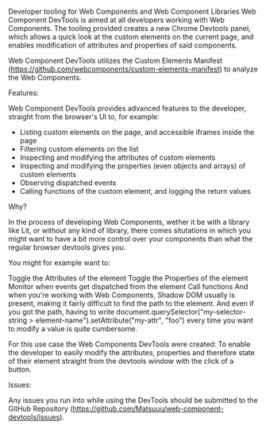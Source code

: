 Developer tooling for Web Components and Web Component Libraries
Web Component DevTools is aimed at all developers working with Web Components. The tooling provided creates a new Chrome Devtools panel, which allows a quick look at the custom elements on the current page, and enables modification of  attributes and properties of said components.

Web Component DevTools utilizes the Custom Elements Manifest (https://github.com/webcomponents/custom-elements-manifest) to analyze the Web Components.


Features:

Web Component DevTools provides advanced features to the developer, straight from the browser's UI to, for example:

- Listing custom elements on the page, and accessible iframes inside the page
- Filtering custom elements on the list
- Inspecting and modifying the attributes of custom elements
- Inspecting and modifying the properties (even objects and arrays) of custom elements
- Observing dispatched events
- Calling functions of the custom element, and logging the return values


Why?

In the process of developing Web Components, wether it be with a library like Lit, or without any kind of library, there comes situtations in which you might want to have a bit more control over your components than what the regular browser devtools gives you.

You might for example want to:

Toggle the Attributes of the element
Toggle the Properties of the element
Monitor when events get dispatched from the element
Call functions
And when you're working with Web Components, Shadow DOM usually is present, making it fairly difficult to find the path to the element. And even if you got the path, having to write document.querySelector("my-selector-string > element-name").setAttribute("my-attr", "foo") every time you want to modify a value is quite cumbersome.

For this use case the Web Components DevTools were created: To enable the developer to easily modify the attributes, properties and therefore state of their element straight from the devtools window with the click of a button.




Issues:

Any issues you run into while using the DevTools should be submitted to the GitHub Repository (https://github.com/Matsuuu/web-component-devtools/issues).

